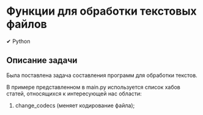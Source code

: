 # Функции для обработки текстовых файлов

✔ Python

## Описание задачи
Была поставлена задача составления программ для обработки текстов.

В примере представленном в main.py используется список хабов статей, относящихся к интересующей нас области:
1.   change_codecs (меняет кодирование файла);
